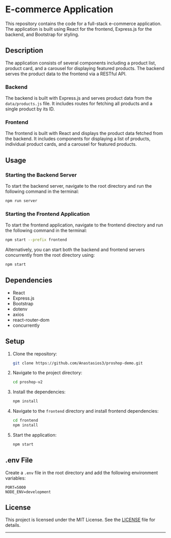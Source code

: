 # E-commerce Application

This repository contains the code for a full-stack e-commerce application. The application is built using React for the frontend, Express.js for the backend, and Bootstrap for styling.

## Description

The application consists of several components including a product list, product card, and a carousel for displaying featured products. The backend serves the product data to the frontend via a RESTful API.

### Backend

The backend is built with Express.js and serves product data from the `data/products.js` file. It includes routes for fetching all products and a single product by its ID.

### Frontend

The frontend is built with React and displays the product data fetched from the backend. It includes components for displaying a list of products, individual product cards, and a carousel for featured products.

## Usage

### Starting the Backend Server

To start the backend server, navigate to the root directory and run the following command in the terminal:

```bash
npm run server
```

### Starting the Frontend Application

To start the frontend application, navigate to the frontend directory and run the following command in the terminal:

```bash
npm start --prefix frontend
```

Alternatively, you can start both the backend and frontend servers concurrently from the root directory using:

```bash
npm start
```

## Dependencies

- React
- Express.js
- Bootstrap
- dotenv
- axios
- react-router-dom
- concurrently

## Setup

1. Clone the repository:
   ```bash
   git clone https://github.com/Anastasios3/proshop-demo.git
   ```

2. Navigate to the project directory:
   ```bash
   cd proshop-v2
   ```

3. Install the dependencies:
   ```bash
   npm install
   ```

4. Navigate to the `frontend` directory and install frontend dependencies:
   ```bash
   cd frontend
   npm install
   ```

5. Start the application:
   ```bash
   npm start
   ```

## .env File

Create a `.env` file in the root directory and add the following environment variables:

```
PORT=5000
NODE_ENV=development
```

## License

This project is licensed under the MIT License. See the [LICENSE](LICENSE) file for details.

---

